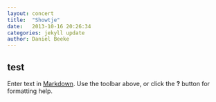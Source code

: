 ```yaml
---
layout: concert
title:  "Showtje"
date:   2013-10-16 20:26:34
categories: jekyll update
author: Daniel Beeke
---
```


## test

Enter text in [Markdown](http://daringfireball.net/projects/markdown/). Use the toolbar above, or click the **?** button for formatting help.
